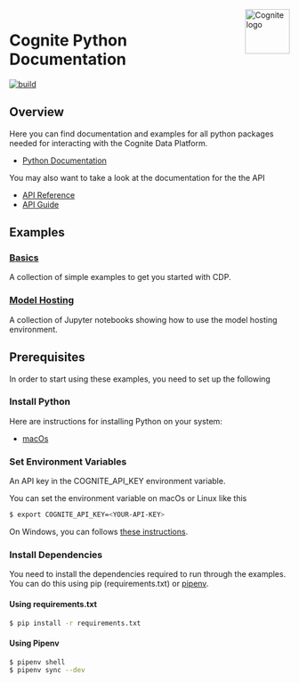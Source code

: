<a href="https://cognite.com/">
    <img src="https://github.com/cognitedata/cognite-python-docs/blob/master/img/cognite_logo.png" alt="Cognite logo" title="Cognite" align="right" height="80" />
</a>

Cognite Python Documentation
============================
[![build](https://webhooks.dev.cognite.ai/build/buildStatus/icon?job=github-builds/cognite-python-docs/master)](https://jenkins.cognite.ai/job/github-builds/job/cognite-python-docs/job/master/)

Overview
--------
Here you can find documentation and examples for all python packages needed for interacting with the
Cognite Data Platform.

- [Python Documentation](https://cognite-docs.readthedocs-hosted.com/en/latest/)

You may also want to take a look at the documentation for the the API

- [API Reference](https://api.cognitedata.com)
- [API Guide](https://doc.cognitedata.com/guides/api-guide.html)

Examples
--------

### [Basics](examples/basics/README.md)

A collection of simple examples to get you started with CDP.

### [Model Hosting](examples/model_hosting/README.md)

A collection of Jupyter notebooks showing how to use the model hosting environment.


Prerequisites
-------------
In order to start using these examples, you need to set up the following

### Install Python
Here are instructions for installing Python on your system:

- [macOs](https://wsvincent.com/install-python3-mac/)

### Set Environment Variables
An API key in the COGNITE_API_KEY environment variable.

You can set the environment variable on macOs or Linux like this
```bash
$ export COGNITE_API_KEY=<YOUR-API-KEY>
```

On Windows, you can follows [these instructions](https://www.computerhope.com/issues/ch000549.htm).

### Install Dependencies
You need to install the dependencies required to run through the examples.
You can do this using pip (requirements.txt) or [pipenv](https://pipenv.readthedocs.io/en/latest/).

#### Using requirements.txt
```bash
$ pip install -r requirements.txt
``` 

#### Using Pipenv
```bash
$ pipenv shell
$ pipenv sync --dev
```
